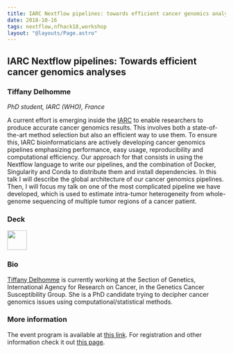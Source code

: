 ```yaml
---
title: IARC Nextflow pipelines: towards efficient cancer genomics analyses
date: 2018-10-16
tags: nextflow,nfhack18,workshop
layout: "@layouts/Page.astro"
---
```


## IARC Nextflow pipelines: Towards efficient cancer genomics analyses

### Tiffany Delhomme
*PhD student, IARC (WHO), France*

A current effort is emerging inside the [IARC](https://www.iarc.fr/) to enable researchers to produce accurate cancer genomics results. This involves both a state-of-the-art method selection but also an efficient way to use them. To ensure this, IARC bioinformaticians are actively developing cancer genomics pipelines emphasizing performance, easy usage, reproducibility and computational efficiency. Our approach for that consists in using the Nextflow language to write our pipelines, and the combination of Docker, Singularity and Conda to distribute them and install dependencies. In this talk I will describe the global architecture of our cancer genomics pipelines. Then, I will focus my talk on one of the most complicated pipeline we have developed, which is used to estimate intra-tumor heterogeneity from whole-genome sequencing of multiple tumor regions of a cancer patient.

### Deck

<a href='/misc/nfhack18/tiffany.pdf'><img src='/img/deck.png' width='45pt' /></a>


### Bio

[Tiffany Delhomme](https://www.researchgate.net/profile/Tiffany_Delhomme2) is currently working at the Section of Genetics, International Agency for Research on Cancer, in the Genetics Cancer Susceptibility Group. She is a PhD candidate trying to decipher cancer genomics issues using computational/statistical methods.

### More information

The event program is available at [this link](https://github.com/nextflow-io/nf-hack18/blob/master/schedule.md). For registration and other information check it out [this page](http://www.crg.eu/en/event/coursescrg-nextflow-reproducible-silico-genomics-0).
